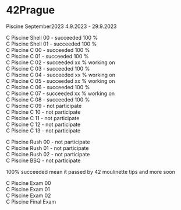 # 42Prague
Piscine September2023
4.9.2023 - 29.9.2023

C Piscine Shell 00 - succeeded 100 % </br>
C Piscine Shell 01 - succeeded 100 % </br>
C Piscine C 00 - succeeded 100 % </br>
C Piscine C 01 - succeeded 100 % </br>
C Piscine C 02 - succeeded  xx % working on </br>
C Piscine C 03 - succeeded 100 % </br>
C Piscine C 04 - succeeded  xx % working on </br>
C Piscine C 05 - succeeded  xx % working on </br>
C Piscine C 06 - succeeded 100 % </br>
C Piscine C 07 - succeeded  xx % working on </br>
C Piscine C 08 - succeeded 100 % </br>
C Piscine C 09 - not participate </br>
C Piscine C 10 - not participate </br>
C Piscine C 11 - not participate </br>
C Piscine C 12 - not participate </br>
C Piscine C 13 - not participate </br>

C Piscine Rush 00 - not participate </br>
C Piscine Rush 01 - not participate </br>
C Piscine Rush 02 - not participate </br>
C Piscine BSQ - not participate </br>


100% succeeded mean it passed by 42 moulinette
tips and more soon </br>

C Piscine Exam 00 </br>
C Piscine Exam 01 </br>
C Piscine Exam 02 </br>
C Piscine Final Exam </br>
